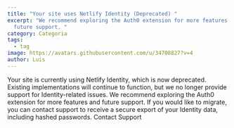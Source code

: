 ```yaml
---
title: "Your site uses Netlify Identity (Deprecated) "
excerpt: "We recommend exploring the Auth0 extension for more features and
  future support. "
category: Categoria
tags:
  - tag
image: https://avatars.githubusercontent.com/u/34708827?v=4
author: Luis
---
```

Your site is currently using Netlify Identity, which is now deprecated. Existing implementations will continue to function, but we no longer provide support for Identity-related issues.  We recommend exploring the Auth0 extension for more features and future support. If you would like to migrate, you can contact support to receive a secure export of your Identity data, including hashed passwords.  Contact Support
